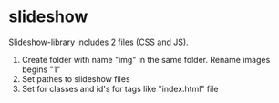 # slideshow
Slideshow-library includes 2 files (CSS and JS). 

1. Create folder with name "img" in the same folder. Rename images begins "1"
2. Set pathes to slideshow files
3. Set for classes and id's for tags like "index.html" file

